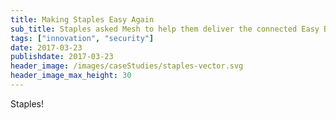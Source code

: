```yaml
---
title: Making Staples Easy Again
sub_title: Staples asked Mesh to help them deliver the connected Easy Button.
tags: ["innovation", "security"]
date: 2017-03-23
publishdate: 2017-03-23
header_image: /images/caseStudies/staples-vector.svg
header_image_max_height: 30
---
```

Staples!